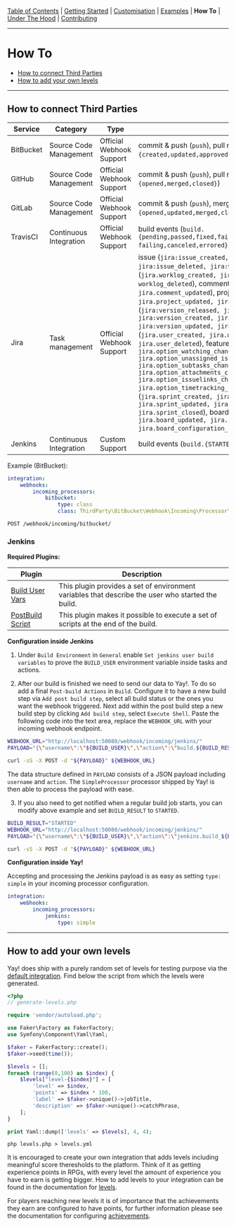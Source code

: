 [Table of Contents](README.md) | [Getting Started](getting-started.md) | [Customisation](customisation.md) | [Examples](examples.md) | **How To** | [Under The Hood](under-the-hood.md) | [Contributing](contributing.md)

---

# How To

* [How to connect Third Parties](how-to.md#how-to-connect-third-parties)
* [How to add your own levels](how-to.md#how-to-add-your-own-levels)

---

## How to connect Third Parties

| Service | Category | Type |Events | Documentation | Processor | Example |
|---|---|---|---|---|---|---|
| BitBucket | Source Code Management | Official Webhook Support | commit & push (`push`), pull request (`pull_request.{created,updated,approved,unapproved,fulfilled,rejected}`) | [Webhook documentation](https://confluence.atlassian.com/bitbucket/manage-webhooks-735643732.html) | [ThirdParty\BitBucket\Webhook\Incoming\Processor\BitBucketProcessor](../src/ThirdParty/BitBucket/Webhook/Incoming/Processor/BitBucketProcessor.php) | [integration/example/bitbucket.yml](../integration/example/bitbucket.yml) |
| GitHub | Source Code Management | Official Webhook Support | commit & push (`push`), pull request (`pull_request.{opened,merged,closed}`) | [Webhook documentation](https://developer.github.com/webhooks/) | [ThirdParty\GitHub\Webhook\Incoming\Processor\GitHubProcessor](../src/ThirdParty/GitHub/Webhook/Incoming/Processor/GitHubProcessor.php) | [integration/example/github.yml](../integration/example/github.yml) |
| GitLab | Source Code Management | Official Webhook Support | commit & push (`push`), merge request (`merge_request.{opened,updated,merged,closed}`) | [Webhook documentation](https://docs.gitlab.com/ce/user/project/integrations/webhooks.html) | [ThirdParty\GitLab\Webhook\Incoming\Processor\GitLabProcessor](../src/ThirdParty/GitLab/Webhook/Incoming/Processor/GitLabProcessor.php) | [integration/example/gitlab.yml](../integration/example/gitlab.yml) |
| TravisCI | Continuous Integration | Official Webhook Support | build events (`build.{pending,passed,fixed,failed,broken,still failing,canceled,errored}`) | [Webhook documentation](https://docs.gitlab.com/ce/user/project/integrations/webhooks.html) | [ThirdParty\TravisCI\Webhook\Incoming\Processor\TravisCIProcessor](../src/ThirdParty/TravisCI/Webhook/Incoming/Processor/TravisCIProcessor.php) | [integration/example/travisci.yml](../integration/example/travisci.yml) |
| Jira | Task management  | Official Webhook Support | issue (`jira:issue_created, jira:issue_updated, jira:issue_deleted, jira:worklog_updated`), worklog (`jira.worklog_created, jira.worklog_updated, worklog_deleted`), comment (`jira.comment_created, jira.comment_updated`), project (`jira.project_created, jira.project_updated, jira.project_deleted`), version (`jira:version_released, jira:version_unreleased, jira:version_created, jira:version_moved, jira:version_updated, jira:version_deleted`), user (`jira.user_created, jira.user_updated, jira.user_deleted`), feature (`jira.option_voting_changed, jira.option_watching_changed, jira.option_unassigned_issues_changed, jira.option_subtasks_changed, jira.option_attachments_changed, jira.option_issuelinks_changed, jira.option_timetracking_changed`), sprint (`jira.sprint_created, jira.sprint_deleted, jira.sprint_updated, jira.sprint_started, jira.sprint_closed`), board (`jira.board_created, jira.board_updated, jira.board_deleted, jira.board_configuration_changed`) | [Webhook documentation](https://developer.atlassian.com/server/jira/platform/webhooks/) | [ThirdParty\Jira\Webhook\Incoming\Processor\JiraProcessor](../src/ThirdParty/Jira/Webhook/Incoming/Processor/JiraProcessor.php) | [integration/example/jira.yml](../integration/example/jira.yml) |
| Jenkins | Continuous Integration | Custom Support | build events (`build.{STARTED,ABORTED,FAILED,SUCCESS}`) | [Webhook documentation](how-to.md#jenkins) | [Yay\Component\Webhook\Incoming\Processor\SimpleProcessor](../src/Component/Webhook/Incoming/Processor/SimpleProcessor.php) | ... |


Example (BitBucket):

```yml
integration:
    webhooks:
        incoming_processors:
            bitbucket:
                type: class
                class: ThirdParty\BitBucket\Webhook\Incoming\Processor\BitBucketProcessor
```

`POST /webhook/incoming/bitbucket/`

### Jenkins

**Required Plugins:**

| Plugin| Description |
|---|---| 
| [Build User Vars](https://plugins.jenkins.io/build-user-vars-plugin) | This plugin provides a set of environment variables that describe the user who started the build.  |
| [PostBuild Script](https://plugins.jenkins.io/postbuildscript) | This plugin makes it possible to execute a set of scripts at the end of the build. |


**Configuration inside Jenkins**

1. Under `Build Environment` in `General` enable `Set jenkins user build variables` to prove the `BUILD_USER` environment variable inside tasks and actions.


2. After our build is finished we need to send our data to Yay!. To do so add a final `Post-build Actions` in `Build`. Configure it to have a new build step via `Add post build step`, select all build status or the ones you want the webhook triggered. Next add within the post build step a new build step by clicking `Add build step`, select `Execute Shell`. Paste the following code into the text area, replace the `WEBHOOK_URL` with your incoming webhook endpoint. 

```bash
WEBHOOK_URL="http://localhost:50080/webhook/incoming/jenkins/"
PAYLOAD="{\"username\":\"${BUILD_USER}\",\"action\":\"build.${BUILD_RESULT}\"}"

curl -sS -X POST -d "${PAYLOAD}" ${WEBHOOK_URL} 
```

The data structure defined in `PAYLOAD` consists of a JSON payload including `username` and `action`. The `SimpleProcessor` processor shipped by Yay! is then able to process the payload with ease. 

3. If you also need to get notified when a regular build job starts, you can modify above example and set `BUILD_RESULT` to `STARTED`.

```bash
BUILD_RESULT="STARTED"
WEBHOOK_URL="http://localhost:50080/webhook/incoming/jenkins/"
PAYLOAD="{\"username\":\"${BUILD_USER}\",\"action\":\"jenkins.build_${BUILD_RESULT}\"}"

curl -sS -X POST -d "${PAYLOAD}" ${WEBHOOK_URL} 
```

**Configuration inside Yay!**

Accepting and processing the Jenkins payload is as easy as setting `type: simple` in your incoming processor configuration.

```yml
integration:
    webhooks:
        incoming_processors:
            jenkins:
                type: simple
```


---

## How to add your own levels

Yay! does ship with a purely random set of levels for testing purpose via the [default integration](../integration/default.yml). Find below the script from which the levels were generated.

```php
<?php
// generate-levels.php

require 'vendor/autoload.php';

use Faker\Factory as FakerFactory;
use Symfony\Component\Yaml\Yaml;

$faker = FakerFactory::create();
$faker->seed(time());

$levels = [];
foreach (range(0,100) as $index) {
    $levels["level-{$index}"] = [
        'level' => $index,
        'points' => $index * 100,
        'label' => $faker->unique()->jobTitle,
        'description' => $faker->unique()->catchPhrase,
    ];
}

print Yaml::dump(['levels' => $levels], 4, 4);
```

```console
php levels.php > levels.yml
```

It is encouraged to create your own integration that adds levels including meaningful score theresholds to the platform. Think of it as getting experience points in RPGs, with every level the amount of experience you have to earn is getting bigger. How to add levels to your integration can be found in the documentation for [levels](customization.md#levels).

For players reaching new levels it is of importance that the achievements they earn are configured to have points, for further information please see the documentation for configuring [achievements](customization.md#achievements).